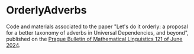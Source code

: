 # OrderlyAdverbs
Code and materials associated to the paper "Let's do it orderly: a proposal for a better taxonomy of adverbs in Universal Dependencies, and beyond", published on the [Prague Bulletin of Mathematical Linguistics 121 of June 2024](https://ufal.mff.cuni.cz/pbml/121).
